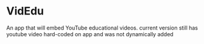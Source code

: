 # VidEdu
An app that will embed YouTube educational videos.
current version still has youtube video hard-coded on app and was not dynamically added
